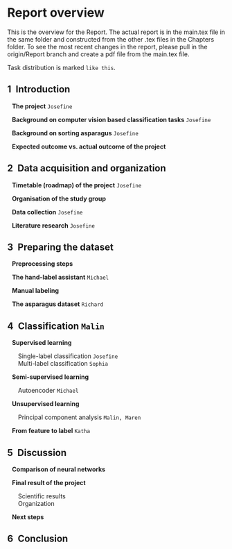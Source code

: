 # Report overview

This is the overview for the Report. The actual report is in the main.tex file in the same folder and constructed from the other .tex files in the Chapters folder. To see the most recent changes in the report, please pull in the origin/Report branch and create a pdf file from the main.tex file. 
    
Task distribution is marked `like this`.  

## 1&ensp;Introduction  
&ensp; **The project**  `Josefine`
  
&ensp; **Background on computer vision based classification tasks**  `Josefine`
  
&ensp; **Background on sorting asparagus**  `Josefine`
  
&ensp; **Expected outcome vs. actual outcome of the project**  

## 2&ensp;Data acquisition and organization
&ensp; **Timetable (roadmap) of the project**  `Josefine`
  
&ensp; **Organisation of the study group**  
  
&ensp; **Data collection**  `Josefine`
  
&ensp; **Literature research**  `Josefine`

## 3&ensp;Preparing the dataset
&ensp; **Preprocessing steps**  
  
&ensp; **The hand-label assistant**  `Michael`
  
&ensp; **Manual labeling**  
  
&ensp; **The asparagus dataset**  `Richard` 

## 4&ensp;Classification `Malin`
&ensp; **Supervised learning**  
  
&ensp;&ensp;&ensp; Single-label classification  `Josefine`  
&ensp;&ensp;&ensp; Multi-label classification  `Sophia` 
  
&ensp; **Semi-supervised learning**  
  
&ensp;&ensp;&ensp; Autoencoder  `Michael` 
  
&ensp; **Unsupervised learning**  
  
&ensp;&ensp;&ensp; Principal component analysis  `Malin, Maren` 
  
&ensp; **From feature to label**  `Katha` 

## 5&ensp;Discussion
&ensp; **Comparison of neural networks**  
  
&ensp; **Final result of the project**  
  
&ensp;&ensp;&ensp; Scientific results  
&ensp;&ensp;&ensp; Organization  
  
&ensp; **Next steps**  

## 6&ensp;Conclusion

